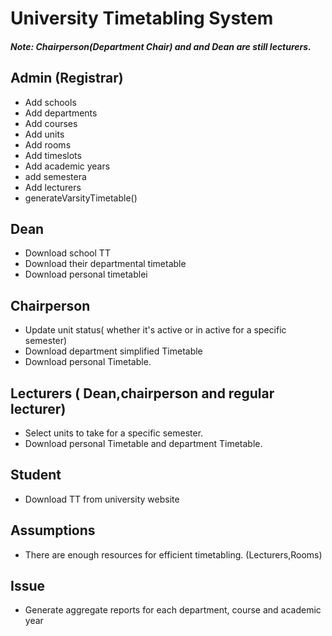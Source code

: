 # University Timetabling System

##### Note: Chairperson(Department Chair) and and Dean are still lecturers.

## Admin (Registrar)

- Add schools
- Add departments
- Add courses
- Add units
- Add rooms
- Add timeslots
- Add academic years
- add semestera
- Add lecturers
- generateVarsityTimetable()

## Dean

- Download school TT
- Download their departmental timetable
- Download personal timetablei

## Chairperson

- Update unit status( whether it's active or in active for a specific semester)
- Download department simplified Timetable
- Download personal Timetable.

## Lecturers ( Dean,chairperson and regular lecturer)

- Select units to take for a specific semester.
- Download personal Timetable and department Timetable.

## Student

- Download TT from university website

## Assumptions

- There are enough resources for efficient timetabling. (Lecturers,Rooms)

## Issue

- Generate aggregate reports for each department, course and academic year
